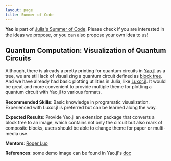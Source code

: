 ```yaml
---
layout: page
title: Summer of Code
---
```


**Yao** is part of [Julia's Summer of Code](https://julialang.org/soc/gsoc/science.html). Please check if you are interested
in the ideas we propose, or you can also propose your own idea to us!

## Quantum Computation: Visualization of Quantum Circuits

Although, there is already a pretty printing for quantum circuits in [Yao.jl](https://github.com/QuantumBFS/Yao.jl) as a tree, we are still lack of visualizing a quantum circuit defined as [block tree](hhttps://docs.yaoquantum.org/dev/man/blocks.html). And we have already had basic plotting utilities in Julia, like [Luxor.jl](https://github.com/JuliaGraphics/Luxor.jl). It would be great and more convenient to provide multiple theme for plotting a quantum circuit with Yao.jl to various formats.

**Recommended Skills**: Basic knowledge in programatic visualization. Experienced with Luxor.jl is preferred but can be learned along the way.

**Expected Results**: Provide Yao.jl an extension package that converts a block tree to an image, which contains not only the circuit but also mark of composite blocks, users should be able to change theme for paper or multi-media use.

**Mentors**: [Roger Luo](https://github.com/Roger-luo/)

**References**: some demo image can be found in Yao.jl's [doc](https://docs.yaoquantum.org/dev/index.html)
